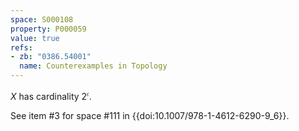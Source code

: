 ```yaml
---
space: S000108
property: P000059
value: true
refs:
- zb: "0386.54001"
  name: Counterexamples in Topology
---
```


$X$ has cardinality $2^{\mathfrak c}$.

See item #3 for space #111 in {{doi:10.1007/978-1-4612-6290-9_6}}.
